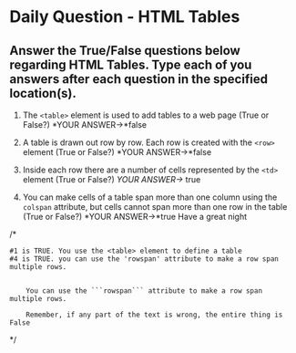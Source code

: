 # Daily Question - HTML Tables

## Answer the True/False questions below regarding HTML Tables. Type each of you answers after each question in the specified location(s).

1. The ```<table>``` element is used to add tables to a web page (True or False?) *YOUR ANSWER->*false

2. A table is drawn out row by row. Each row is created with the ```<row>``` element (True or False?) *YOUR ANSWER->*false

3. Inside each row there are a number of cells represented by the ```<td>``` element (True or False?) *YOUR ANSWER->* true

4. You can make cells of a table span more than one column using the ```colspan``` attribute, but cells cannot span more than one row in the table (True or False?) *YOUR ANSWER->*true
Have a great night 

/*

	#1 is TRUE. You use the <table> element to define a table
	#4 is TRUE. you can use the 'rowspan' attribute to make a row span multiple rows.


		You can use the ```rowspan``` attribute to make a row span multiple rows.

		Remember, if any part of the text is wrong, the entire thing is False

*/
